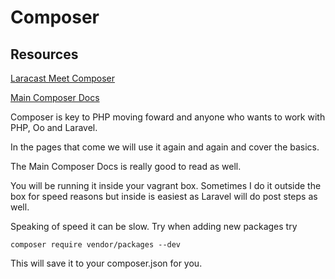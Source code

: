 # Composer

## Resources

[Laracast Meet Composer](https://laracasts.com/series/laravel-5-fundamentals/episodes/1)

[Main Composer Docs](https://getcomposer.org/)

Composer is key to PHP moving foward and anyone who wants to work with PHP, Oo and Laravel.

In the pages that come we will use it again and again and cover the basics.

The Main Composer Docs is really good to read as well.

You will be running it inside your vagrant box. Sometimes I do it outside the box for speed reasons but inside is easiest as Laravel will do post steps as well.

Speaking of speed it can be slow. Try when adding new packages try

~~~
composer require vendor/packages --dev
~~~

This will save it to your composer.json for you. 